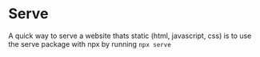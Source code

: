 # Serve

A quick way to serve a website thats static (html, javascript, css) is to use the serve package with npx by running `npx serve` 
